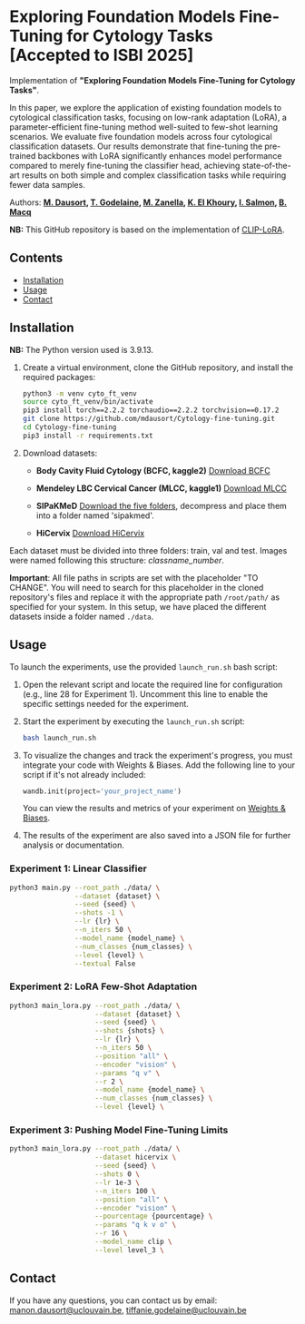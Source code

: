 # Exploring Foundation Models Fine-Tuning for Cytology Tasks [Accepted to ISBI 2025]

Implementation of **"Exploring Foundation Models Fine-Tuning for Cytology Tasks"**.

In this paper, we explore the application of existing foundation models to cytological classification tasks, focusing on low-rank adaptation (LoRA), a parameter-efficient fine-tuning method well-suited to few-shot learning scenarios. We evaluate five foundation models across four cytological classification datasets. Our results demonstrate that fine-tuning the pre-trained backbones with LoRA significantly enhances model performance compared to merely fine-tuning the classifier head, achieving state-of-the-art results on both simple and complex classification tasks while requiring fewer data samples.

Authors: **[M. Dausort](https://scholar.google.com/citations?user=hXTkITwAAAAJ&hl=en), [T. Godelaine](https://scholar.google.com/citations?user=xKcPd0oAAAAJ&hl=en&oi=ao), [M. Zanella](https://scholar.google.com/citations?user=FIoE9YIAAAAJ&hl=fr&oi=ao), [K. El Khoury](https://scholar.google.be/citations?user=UU_keGAAAAAJ&hl=fr), [I. Salmon](https://scholar.google.be/citations?user=S1dmusUAAAAJ&hl=en), [B. Macq](https://scholar.google.be/citations?user=H9pGN70AAAAJ&hl=fr)**

**NB:** This GitHub repository is based on the implementation of [CLIP-LoRA](https://github.com/MaxZanella/CLIP-LoRA). 

## Contents 

- [Installation](#installation)
- [Usage](#usage)
- [Contact](#contact)

## Installation 

**NB:** The Python version used is 3.9.13.

1. Create a virtual environment, clone the GitHub repository, and install the required packages: 
   ```bash
   python3 -m venv cyto_ft_venv
   source cyto_ft_venv/bin/activate
   pip3 install torch==2.2.2 torchaudio==2.2.2 torchvision==0.17.2
   git clone https://github.com/mdausort/Cytology-fine-tuning.git
   cd Cytology-fine-tuning
   pip3 install -r requirements.txt
   ```

2. Download datasets:

   - **Body Cavity Fluid Cytology (BCFC, kaggle2)** 
     [Download BCFC](https://www.kaggle.com/datasets/cmacus/body-cavity-fluid-cytology-images)

   - **Mendeley LBC Cervical Cancer (MLCC, kaggle1)**
     [Download MLCC](https://www.kaggle.com/datasets/blank1508/mendeley-lbc-cervical-cancer-)

   - **SIPaKMeD**
     [Download the five folders](https://www.kaggle.com/datasets/prahladmehandiratta/cervical-cancer-largest-dataset-sipakmed), decompress and place them into a folder named 'sipakmed'.

   - **HiCervix**
     [Download HiCervix](https://zenodo.org/records/11087263)


Each dataset must be divided into three folders: train, val and test. Images were named following this structure: *classname_number*.

**Important**: All file paths in scripts are set with the placeholder "TO CHANGE". You will need to search for this placeholder in the cloned repository's files and replace it with the appropriate path ```/root/path/``` as specified for your system. In this setup, we have placed the different datasets inside a folder named `./data`.

## Usage 

To launch the experiments, use the provided `launch_run.sh` bash script:

1. Open the relevant script and locate the required line for configuration (e.g., line 28 for Experiment 1). Uncomment this line to enable the specific settings needed for the experiment.
2. Start the experiment by executing the `launch_run.sh` script:

   ```bash
   bash launch_run.sh
   ```

3. To visualize the changes and track the experiment's progress, you must integrate your code with Weights & Biases. Add the following line to your script if it's not already included:
   ```python
   wandb.init(project='your_project_name')
   ```
   You can view the results and metrics of your experiment on [Weights & Biases](https://wandb.ai/site).

4. The results of the experiment are also saved into a JSON file for further analysis or documentation.


### Experiment 1: Linear Classifier

```bash
python3 main.py --root_path ./data/ \
                --dataset {dataset} \
                --seed {seed} \
                --shots -1 \
                --lr {lr} \
                --n_iters 50 \
                --model_name {model_name} \
                --num_classes {num_classes} \
                --level {level} \
                --textual False
```

### Experiment 2: LoRA Few-Shot Adaptation

```bash
python3 main_lora.py --root_path ./data/ \
                     --dataset {dataset} \
                     --seed {seed} \
                     --shots {shots} \
                     --lr {lr} \
                     --n_iters 50 \
                     --position "all" \
                     --encoder "vision" \
                     --params "q v" \
                     --r 2 \
                     --model_name {model_name} \
                     --num_classes {num_classes} \
                     --level {level} \
```

### Experiment 3: Pushing Model Fine-Tuning Limits

```bash
python3 main_lora.py --root_path ./data/ \
                     --dataset hicervix \
                     --seed {seed} \
                     --shots 0 \
                     --lr 1e-3 \
                     --n_iters 100 \
                     --position "all" \
                     --encoder "vision" \
                     --pourcentage {pourcentage} \
                     --params "q k v o" \
                     --r 16 \
                     --model_name clip \
                     --level level_3 \
```

## Contact 

If you have any questions, you can contact us by email: manon.dausort@uclouvain.be, tiffanie.godelaine@uclouvain.be
